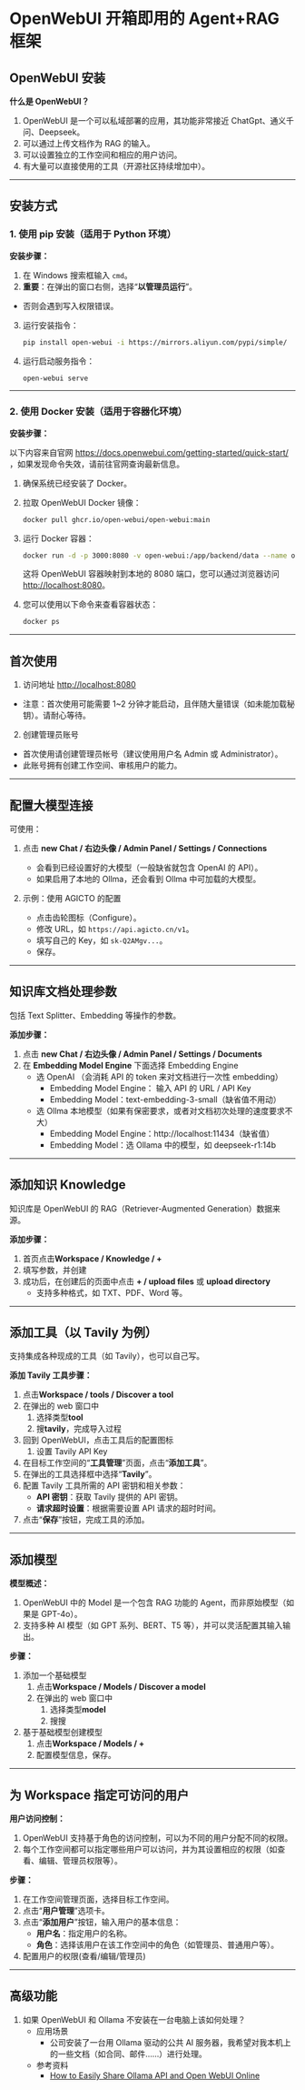 # OpenWebUI 开箱即用的 Agent+RAG 框架

## OpenWebUI 安装

**什么是 OpenWebUI？**

1. OpenWebUI 是一个可以私域部署的应用，其功能非常接近 ChatGpt、通义千问、Deepseek。
2. 可以通过上传文档作为 RAG 的输入。
3. 可以设置独立的工作空间和相应的用户访问。
4. 有大量可以直接使用的工具（开源社区持续增加中）。

---

## 安装方式

### 1. 使用 pip 安装（适用于 Python 环境）

**安装步骤：**

1. 在 Windows 搜索框输入 `cmd`。
2. **重要**：在弹出的窗口右侧，选择“**以管理员运行**”。

- 否则会遇到写入权限错误。

3. 运行安装指令：

   ```bash
   pip install open-webui -i https://mirrors.aliyun.com/pypi/simple/
   ```

4. 运行启动服务指令：

   ```bash
   open-webui serve
   ```

---

### 2. 使用 Docker 安装（适用于容器化环境）

**安装步骤：**

以下内容来自官网 https://docs.openwebui.com/getting-started/quick-start/ ，如果发现命令失效，请前往官网查询最新信息。

1. 确保系统已经安装了 Docker。

2. 拉取 OpenWebUI Docker 镜像：

   ```bash
   docker pull ghcr.io/open-webui/open-webui:main
   ```

3. 运行 Docker 容器：

   ```bash
   docker run -d -p 3000:8080 -v open-webui:/app/backend/data --name open-webui ghcr.io/open-webui/open-webui:main
   ```

   这将 OpenWebUI 容器映射到本地的 8080 端口，您可以通过浏览器访问 [http://localhost:8080](http://localhost:8080)。

4. 您可以使用以下命令来查看容器状态：

   ```bash
   docker ps
   ```

---

## 首次使用

1. 访问地址 [http://localhost:8080](http://localhost:8080)

- 注意：首次使用可能需要 1~2 分钟才能启动，且伴随大量错误（如未能加载秘钥）。请耐心等待。

2. 创建管理员账号

- 首次使用请创建管理员帐号（建议使用用户名 Admin 或 Administrator）。
- 此账号拥有创建工作空间、审核用户的能力。

---

## 配置大模型连接

可使用：

1. 点击 **new Chat / 右边头像 / Admin Panel / Settings / Connections**
   - 会看到已经设置好的大模型（一般缺省就包含 OpenAI 的 API）。
   - 如果启用了本地的 Ollma，还会看到 Ollma 中可加载的大模型。
2. 示例：使用 AGICTO 的配置

   - 点击齿轮图标（Configure）。
   - 修改 URL，如 `https://api.agicto.cn/v1`。
   - 填写自己的 Key，如 `sk-Q2AMgv...`。
   - 保存。

---

## 知识库文档处理参数

包括 Text Splitter、Embedding 等操作的参数。

**添加步骤：**

1. 点击 **new Chat / 右边头像 / Admin Panel / Settings / Documents**
2. 在 **Embedding Model Engine** 下面选择 Embedding Engine
   - 选 OpenAI （会消耗 API 的 token 来对文档进行一次性 embedding）
     - Embedding Model Engine： 输入 API 的 URL / API Key
     - Embedding Model：text-embedding-3-small（缺省值不用动）
   - 选 Ollma 本地模型（如果有保密要求，或者对文档初次处理的速度要求不大）
     - Embedding Model Engine：http://localhost:11434（缺省值）
     - Embedding Model：选 Ollama 中的模型，如 deepseek-r1:14b

---

## 添加知识 Knowledge

知识库是 OpenWebUI 的 RAG（Retriever-Augmented Generation）数据来源。

**添加步骤：**

1. 首页点击**Workspace / Knowledge / +**
2. 填写参数，并创建
3. 成功后，在创建后的页面中点击 **+ / upload files** 或 **upload directory**
   - 支持多种格式，如 TXT、PDF、Word 等。

---

## 添加工具（以 Tavily 为例）

支持集成各种现成的工具（如 Tavily），也可以自己写。

**添加 Tavily 工具步骤：**

1. 点击**Workspace / tools / Discover a tool**
2. 在弹出的 web 窗口中
   1. 选择类型**tool**
   2. 搜**tavily**，完成导入过程
3. 回到 OpenWebUI，点击工具后的配置图标
   1. 设置 Tavily API Key
4. 在目标工作空间的“**工具管理**”页面，点击“**添加工具**”。
5. 在弹出的工具选择框中选择“**Tavily**”。
6. 配置 Tavily 工具所需的 API 密钥和相关参数：
   - **API 密钥**：获取 Tavily 提供的 API 密钥。
   - **请求超时设置**：根据需要设置 API 请求的超时时间。
7. 点击“**保存**”按钮，完成工具的添加。

---

## 添加模型

**模型概述：**

1. OpenWebUI 中的 Model 是一个包含 RAG 功能的 Agent，而非原始模型（如果是 GPT-4o）。
2. 支持多种 AI 模型（如 GPT 系列、BERT、T5 等），并可以灵活配置其输入输出。

**步骤：**

1. 添加一个基础模型
   1. 点击**Workspace / Models / Discover a model**
   2. 在弹出的 web 窗口中
      1. 选择类型**model**
      2. 搜搜
2. 基于基础模型创建模型
   1. 点击**Workspace / Models / +**
   2. 配置模型信息，保存。

---

## 为 Workspace 指定可访问的用户

**用户访问控制：**

1. OpenWebUI 支持基于角色的访问控制，可以为不同的用户分配不同的权限。
2. 每个工作空间都可以指定哪些用户可以访问，并为其设置相应的权限（如查看、编辑、管理员权限等）。

**步骤：**

1. 在工作空间管理页面，选择目标工作空间。
2. 点击“**用户管理**”选项卡。
3. 点击“**添加用户**”按钮，输入用户的基本信息：
   - **用户名**：指定用户的名称。
   - **角色**：选择该用户在该工作空间中的角色（如管理员、普通用户等）。
4. 配置用户的权限(查看/编辑/管理员)

---

## 高级功能

1. 如果 OpenWebUI 和 Ollama 不安装在一台电脑上该如何处理？
   - 应用场景
     - 公司安装了一台用 Ollama 驱动的公共 AI 服务器，我希望对我本机上的一些文档（如合同、邮件……）进行处理。
   - 参考资料
     - [How to Easily Share Ollama API and Open WebUI Online](https://pinggy.io/blog/how_to_easily_share_ollama_api_and_open_webui_online/)
